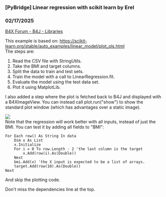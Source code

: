 ### [PyBridge] Linear regression with scikit learn by Erel
### 02/17/2025
[B4X Forum - B4J - Libraries](https://www.b4x.com/android/forum/threads/165664/)

This example is based on: <https://scikit-learn.org/stable/auto_examples/linear_model/plot_ols.html>  
The steps are:  
  
1. Read the CSV file with StringUtils.  
2. Take the BMI and target columns.  
3. Split the data to train and test sets.  
4. Train the model with a call to LinearRegression.fit.  
5. Evaluate the model using the test data set.  
6. Plot it using MatplotLib.  
  
I also added a step where the plot is fetched back to B4J and displayed with a B4XImageView. You can instead call plot.run("show") to show the standard plot window (which has advantages over a static image).  
  
![](https://www.b4x.com/android/forum/attachments/161807)  
Note that the regression will work better with all inputs, instead of just the BMI. You can test it by adding all fields to "BMI":  

```B4X
For Each row() As String In data  
    Dim x As List  
    x.Initialize  
    For i = 0 To row.Length - 2 'the last column is the target  
        x.Add(row(i).As(Double))  
    Next  
    bmi.Add(x) 'the X input is expected to be a list of arrays.  
    target.Add(row(10).As(Double))  
Next
```

  
And skip the plotting code.  
  
Don't miss the dependencies line at the top.